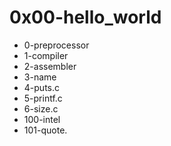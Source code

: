 # 0x00-hello_world
- 0-preprocessor
- 1-compiler
- 2-assembler
- 3-name
- 4-puts.c
- 5-printf.c
- 6-size.c
- 100-intel
- 101-quote.
